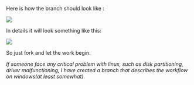 Here is how the branch should look like :

![](https://i.stack.imgur.com/VSDe4.png)

In details it will look something like this:

![](https://i.stack.imgur.com/M7p0b.jpg)

So just fork and let the work begin.


_If someone face any critical problem with linux, such as disk partitioning, driver malfunctioning, I have created a branch that describes the workflow on windows(at least somewhat)._

